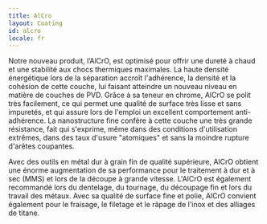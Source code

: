 ```yaml
---
title: AlCro
layout: Coating
id: alcro
locale: fr
---
```

Notre nouveau produit, l’AlCrO, est optimisé pour offrir une dureté à chaud et une stabilité aux chocs thermiques maximales. La haute densité énergétique lors de la séparation accroît l'adhérence, la densité et la cohésion de cette couche, lui faisant atteindre un nouveau niveau en matière de couches de PVD. Grâce à sa teneur en chrome, AlCrO se polit très facilement, ce qui permet une qualité de surface très lisse et sans impuretés, et qui assure lors de l'emploi un excellent comportement anti-adhérence. La nanostructure fine confère à cette couche une très grande résistance, fait qui s'exprime, même dans des conditions d'utilisation extrêmes, dans des taux d'usure "atomiques" et sans la moindre rupture d'arêtes coupantes.

Avec des outils en métal dur à grain fin de qualité supérieure, AlCrO obtient une énorme augmentation de sa performance pour le traitement à dur et à sec (MMS) et lors de la découpe à grande vitesse. L'AlCrO est également recommandé lors du dentelage, du tournage, du découpage fin et lors du travail des métaux. Avec sa qualité de surface fine et polie, AlCrO convient également pour le fraisage, le filetage et le râpage de l'inox et des alliages de titane.
